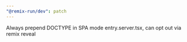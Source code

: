 ```yaml
---
"@remix-run/dev": patch
---
```


Always prepend DOCTYPE in SPA mode entry.server.tsx, can opt out via remix reveal
